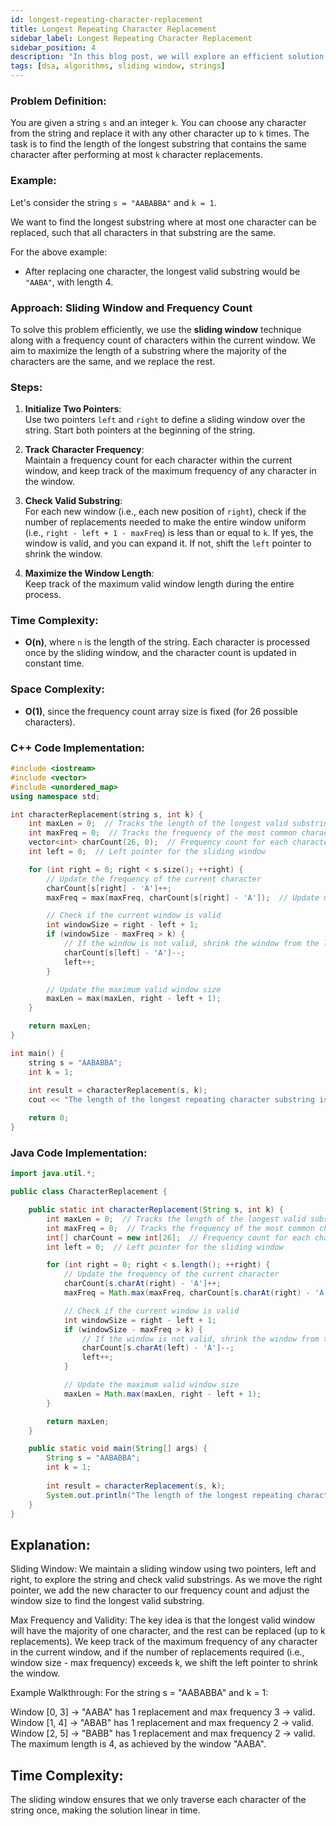 ```yaml
---
id: longest-repeating-character-replacement
title: Longest Repeating Character Replacement
sidebar_label: Longest Repeating Character Replacement
sidebar_position: 4
description: "In this blog post, we will explore an efficient solution to the Longest Repeating Character Replacement problem using sliding window and frequency count."
tags: [dsa, algorithms, sliding window, strings]
---
```




### Problem Definition:

You are given a string `s` and an integer `k`. You can choose any character from the string and replace it with any other character up to `k` times. The task is to find the length of the longest substring that contains the same character after performing at most `k` character replacements.

### Example:

Let's consider the string `s = "AABABBA"` and `k = 1`.

We want to find the longest substring where at most one character can be replaced, such that all characters in that substring are the same.

For the above example:

- After replacing one character, the longest valid substring would be `"AABA"`, with length 4.  

### Approach: Sliding Window and Frequency Count

To solve this problem efficiently, we use the **sliding window** technique along with a frequency count of characters within the current window. We aim to maximize the length of a substring where the majority of the characters are the same, and we replace the rest.

### Steps:

1. **Initialize Two Pointers**:  
   Use two pointers `left` and `right` to define a sliding window over the string. Start both pointers at the beginning of the string.

2. **Track Character Frequency**:  
   Maintain a frequency count for each character within the current window, and keep track of the maximum frequency of any character in the window.

3. **Check Valid Substring**:  
   For each new window (i.e., each new position of `right`), check if the number of replacements needed to make the entire window uniform (i.e., `right - left + 1 - maxFreq`) is less than or equal to `k`. If yes, the window is valid, and you can expand it. If not, shift the `left` pointer to shrink the window.

4. **Maximize the Window Length**:  
   Keep track of the maximum valid window length during the entire process.

### Time Complexity:
- **O(n)**, where `n` is the length of the string. Each character is processed once by the sliding window, and the character count is updated in constant time.

### Space Complexity:
- **O(1)**, since the frequency count array size is fixed (for 26 possible characters).

### C++ Code Implementation:

```cpp
#include <iostream>
#include <vector>
#include <unordered_map>
using namespace std;

int characterReplacement(string s, int k) {
    int maxLen = 0;  // Tracks the length of the longest valid substring
    int maxFreq = 0;  // Tracks the frequency of the most common character in the window
    vector<int> charCount(26, 0);  // Frequency count for each character
    int left = 0;  // Left pointer for the sliding window

    for (int right = 0; right < s.size(); ++right) {
        // Update the frequency of the current character
        charCount[s[right] - 'A']++;
        maxFreq = max(maxFreq, charCount[s[right] - 'A']);  // Update maxFreq

        // Check if the current window is valid
        int windowSize = right - left + 1;
        if (windowSize - maxFreq > k) {
            // If the window is not valid, shrink the window from the left
            charCount[s[left] - 'A']--;
            left++;
        }

        // Update the maximum valid window size
        maxLen = max(maxLen, right - left + 1);
    }

    return maxLen;
}

int main() {
    string s = "AABABBA";
    int k = 1;
    
    int result = characterReplacement(s, k);
    cout << "The length of the longest repeating character substring is: " << result << endl;

    return 0;
}
```

### Java Code Implementation:

```java
import java.util.*;

public class CharacterReplacement {

    public static int characterReplacement(String s, int k) {
        int maxLen = 0;  // Tracks the length of the longest valid substring
        int maxFreq = 0;  // Tracks the frequency of the most common character in the window
        int[] charCount = new int[26];  // Frequency count for each character
        int left = 0;  // Left pointer for the sliding window

        for (int right = 0; right < s.length(); ++right) {
            // Update the frequency of the current character
            charCount[s.charAt(right) - 'A']++;
            maxFreq = Math.max(maxFreq, charCount[s.charAt(right) - 'A']);  // Update maxFreq

            // Check if the current window is valid
            int windowSize = right - left + 1;
            if (windowSize - maxFreq > k) {
                // If the window is not valid, shrink the window from the left
                charCount[s.charAt(left) - 'A']--;
                left++;
            }

            // Update the maximum valid window size
            maxLen = Math.max(maxLen, right - left + 1);
        }

        return maxLen;
    }

    public static void main(String[] args) {
        String s = "AABABBA";
        int k = 1;
        
        int result = characterReplacement(s, k);
        System.out.println("The length of the longest repeating character substring is: " + result);
    }
}
```

## Explanation:
Sliding Window:
We maintain a sliding window using two pointers, left and right, to explore the string and check valid substrings. As we move the right pointer, we add the new character to our frequency count and adjust the window size to find the longest valid substring.

Max Frequency and Validity:
The key idea is that the longest valid window will have the majority of one character, and the rest can be replaced (up to k replacements). We keep track of the maximum frequency of any character in the current window, and if the number of replacements required (i.e., window size - max frequency) exceeds k, we shift the left pointer to shrink the window.

Example Walkthrough:
For the string s = "AABABBA" and k = 1:

Window [0, 3] → "AABA" has 1 replacement and max frequency 3 → valid.
Window [1, 4] → "ABAB" has 1 replacement and max frequency 2 → valid.
Window [2, 5] → "BABB" has 1 replacement and max frequency 2 → valid.
The maximum length is 4, as achieved by the window "AABA".

## Time Complexity:
The sliding window ensures that we only traverse each character of the string once, making the solution linear in time.